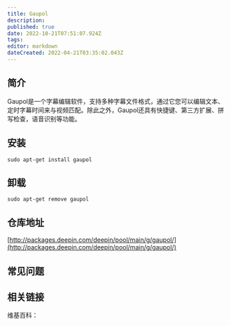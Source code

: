 ```yaml
---
title: Gaupol
description: 
published: true
date: 2022-10-21T07:51:07.924Z
tags: 
editor: markdown
dateCreated: 2022-04-21T03:35:02.043Z
---
```


## 简介

Gaupol是一个字幕编辑软件，支持多种字幕文件格式，通过它您可以编辑文本、定时字幕时间来与视频匹配。除此之外，Gaupol还具有快捷键、第三方扩展、拼写检查，语音识别等功能。

## 安装

`sudo apt-get install gaupol`

## 卸载

`sudo apt-get remove gaupol`

## 仓库地址

[http://packages.deepin.com/deepin/pool/main/g/gaupol/](http://packages.deepin.com/deepin/pool/main/g/gaupol/)

## 常见问题

## 相关链接

维基百科：
